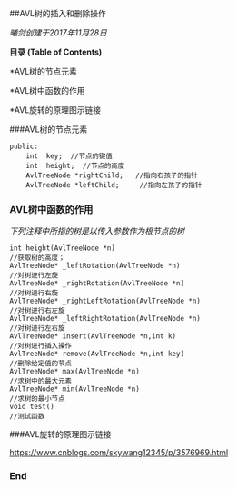 ##AVL树的插入和删除操作

*曦剑创建于2017年11月28日*

**目录 (Table of Contents)**

*AVL树的节点元素

*AVL树中函数的作用

*AVL旋转的原理图示链接

###AVL树的节点元素

    public:
        int  key;  //节点的键值
        int  height;  //节点的高度
        AvlTreeNode *rightChild;   //指向右孩子的指针
        AvlTreeNode *leftChild;     //指向左孩子的指针
### AVL树中函数的作用

*下列注释中所指的树是以传入参数作为根节点的树*

    int height(AvlTreeNode *n)
    //获取树的高度；
    AvlTreeNode* _leftRotation(AvlTreeNode *n)
    //对树进行左旋
    AvlTreeNode* _rightRotation(AvlTreeNode *n)
    //对树进行右旋
    AvlTreeNode* _rightLeftRotation(AvlTreeNode *n)
    //对树进行右左旋
    AvlTreeNode* _leftRightRotation(AvlTreeNode *n)
    //对树进行左右旋
    AvlTreeNode* insert(AvlTreeNode *n,int k)
    //对树进行插入操作
    AvlTreeNode* remove(AvlTreeNode *n,int key)
    //删除给定值的节点
    AvlTreeNode* max(AvlTreeNode *n)
    //求树中的最大元素
    AvlTreeNode* min(AvlTreeNode *n)
    //求树的最小节点
    void test()
    //测试函数
	

###AVL旋转的原理图示链接

https://www.cnblogs.com/skywang12345/p/3576969.html

### End